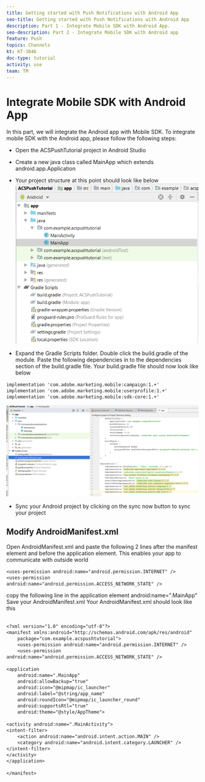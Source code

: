 ```yaml
---
title: Getting started with Push Notifications with Android App
seo-title: Getting started with Push Notifications with Android App
description: Part 1 - Integrate Mobile SDK with Android App. 
seo-description: Part 2 - Integrate Mobile SDK with Android app
feature: Push
topics: Channels
kt: KT-3846
doc-type: tutorial
activity: use
team: TM
---
```

# Integrate Mobile SDK with Android App

In this part, we will integrate the Android app with Mobile SDK. To integrate mobile SDK with the Android app, please follow the following steps:

* Open the ACSPushTutorial project in Android Studio
* Create a new java class called MainApp which extends android.app.Application
* Your project structure at this point should look like below
![main-app](assets/android-main-app.PNG)

* Expand the Gradle Scripts folder. Double click the build.gradle of the module. Paste the following dependencies in to the dependencies section of the build.gradle file. Your build.gradle file should now look like below

```java{.line-numbers}
implementation 'com.adobe.marketing.mobile:campaign:1.+'
implementation 'com.adobe.marketing.mobile:userprofile:1.+'
implementation 'com.adobe.marketing.mobile:sdk-core:1.+'
```

![module-gradle](assets/module-build-gradle.PNG)

* Sync your Android project by clicking on the sync now button to sync your project

## Modify AndroidManifest.xml

Open AndroidManifest.xml and paste the following 2 lines after the manifest element and before the application element. This enables your app to communicate with outside world

```xml{.line-numbers}
<uses-permission android:name="android.permission.INTERNET" />
<uses-permission android:name="android.permission.ACCESS_NETWORK_STATE" />

```

copy the following line in the application element
android:name=".MainApp"
Save your AndroidManifest.xml
Your AndroidManifest.xml should look like this

```xml{.line-numbers}

<?xml version="1.0" encoding="utf-8"?>
<manifest xmlns:android="http://schemas.android.com/apk/res/android"
    package="com.example.acspushtutorial">
    <uses-permission android:name="android.permission.INTERNET" />
    <uses-permission android:name="android.permission.ACCESS_NETWORK_STATE" />

<application
    android:name=".MainApp"
    android:allowBackup="true"
    android:icon="@mipmap/ic_launcher"
    android:label="@string/app_name"
    android:roundIcon="@mipmap/ic_launcher_round"
    android:supportsRtl="true"
    android:theme="@style/AppTheme">

<activity android:name=".MainActivity">
<intent-filter>
    <action android:name="android.intent.action.MAIN" />
    <category android:name="android.intent.category.LAUNCHER" />
</intent-filter>
</activity>
</application>

</manifest>
```
